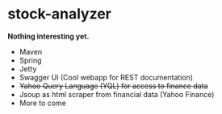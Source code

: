 # stock-analyzer

__Nothing interesting yet.__

* Maven 
* Spring
* Jetty
* Swagger UI (Cool webapp for REST documentation)
* ~~Yahoo Query Language (YQL) for access to finance data~~
* Jsoup as html scraper from financial data (Yahoo Finance) 
* More to come
